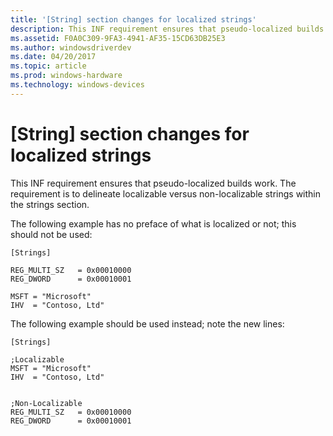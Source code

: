 ```yaml
---
title: '[String] section changes for localized strings'
description: This INF requirement ensures that pseudo-localized builds work. The requirement is to delineate localizable versus non-localizable strings within the strings section
ms.assetid: F0A0C309-9FA3-4941-AF35-15CD63DB25E3
ms.author: windowsdriverdev
ms.date: 04/20/2017
ms.topic: article
ms.prod: windows-hardware
ms.technology: windows-devices
---
```


# \[String\] section changes for localized strings


This INF requirement ensures that pseudo-localized builds work. The requirement is to delineate localizable versus non-localizable strings within the strings section.

The following example has no preface of what is localized or not; this should not be used:

``` syntax
[Strings]

REG_MULTI_SZ   = 0x00010000
REG_DWORD      = 0x00010001

MSFT = "Microsoft"
IHV  = "Contoso, Ltd"
```

The following example should be used instead; note the new lines:

``` syntax
[Strings]

;Localizable
MSFT = "Microsoft"
IHV  = "Contoso, Ltd"


;Non-Localizable
REG_MULTI_SZ   = 0x00010000
REG_DWORD      = 0x00010001
```

 

 






